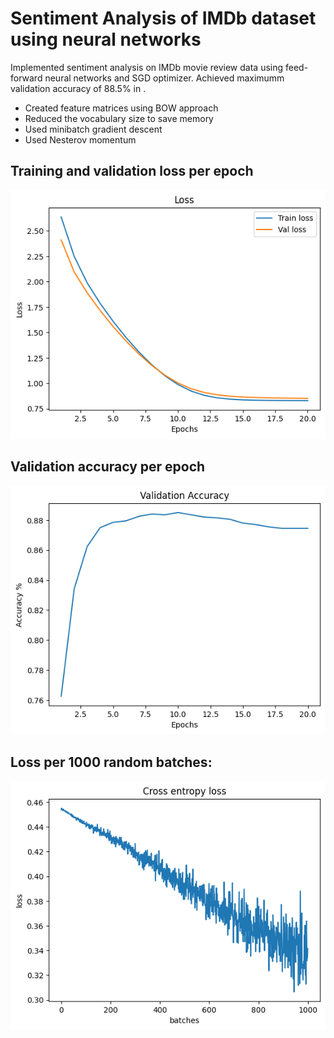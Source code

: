 # Sentiment Analysis of IMDb dataset using neural networks

Implemented sentiment analysis on IMDb movie review data using feed-forward neural networks and SGD optimizer. Achieved maximumm validation accuracy of 88.5% in .

- Created feature matrices using BOW approach
- Reduced the vocabulary size to save memory
- Used minibatch gradient descent 
- Used Nesterov momentum

## Training and validation loss per epoch
![train-val-loss](./Train%20Val%20loss%20by%20epochs.png)  

## Validation accuracy per epoch
![Val accuracy per epoch](./Val%20accuracy%20by%20epoch.png)

## Loss per 1000 random batches:
![loss by batches](./Loss%20by%20batches.png)
